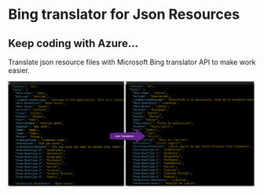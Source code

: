 # Bing translator for Json Resources

## Keep coding with Azure...
Translate json resource files with Microsoft Bing translator API to make work easier.

![Sample translation from English >> Spanish](https://github.com/JeePeeTee/ResourceTranslator/blob/master/Images/Resource%20Tranlator.png)

